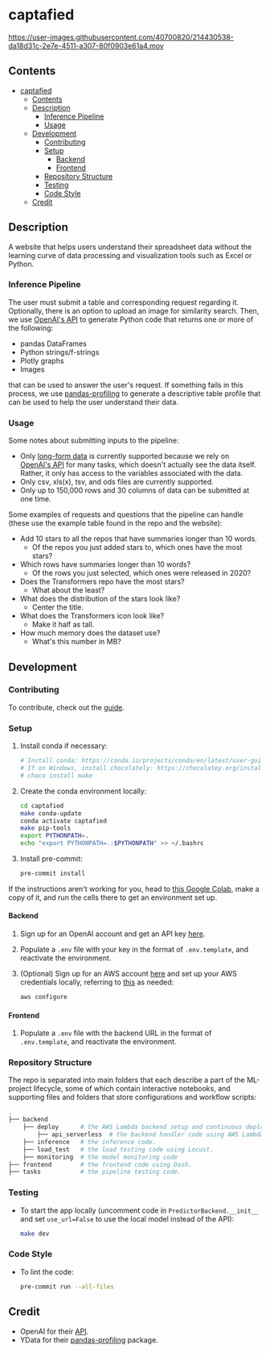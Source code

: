 # captafied

<https://user-images.githubusercontent.com/40700820/214430538-da18d31c-2e7e-4511-a307-80f0903e61a4.mov>

## Contents

- [captafied](#captafied)
  - [Contents](#contents)
  - [Description](#description)
    - [Inference Pipeline](#inference-pipeline)
    - [Usage](#usage)
  - [Development](#development)
    - [Contributing](#contributing)
    - [Setup](#setup)
      - [Backend](#backend)
      - [Frontend](#frontend)
    - [Repository Structure](#repository-structure)
    - [Testing](#testing)
    - [Code Style](#code-style)
  - [Credit](#credit)

## Description

A website that helps users understand their spreadsheet data without the learning curve of data processing and visualization tools such as Excel or Python.

### Inference Pipeline

The user must submit a table and corresponding request regarding it. Optionally, there is an option to upload an image for similarity search. Then, we use [OpenAI's API](#credit) to generate Python code that returns one or more of the following:

- pandas DataFrames
- Python strings/f-strings
- Plotly graphs
- Images

that can be used to answer the user's request. If something fails in this process, we use [pandas-profiling](#credit) to generate a descriptive table profile that can be used to help the user understand their data.

### Usage

Some notes about submitting inputs to the pipeline:

- Only [long-form data](https://seaborn.pydata.org/tutorial/data_structure.html#long-form-vs-wide-form-data) is currently supported because we rely on [OpenAI's API](#credit) for many tasks, which doesn't actually see the data itself. Rather, it only has access to the variables associated with the data.
- Only csv, xls(x), tsv, and ods files are currently supported.
- Only up to 150,000 rows and 30 columns of data can be submitted at one time.

Some examples of requests and questions that the pipeline can handle (these use the example table found in the repo and the website):

- Add 10 stars to all the repos that have summaries longer than 10 words.
  - Of the repos you just added stars to, which ones have the most stars?
- Which rows have summaries longer than 10 words?
  - Of the rows you just selected, which ones were released in 2020?
- Does the Transformers repo have the most stars?
  - What about the least?
- What does the distribution of the stars look like?
  - Center the title.
- What does the Transformers icon look like?
  - Make it half as tall.
- How much memory does the dataset use?
  - What's this number in MB?

## Development

### Contributing

To contribute, check out the [guide](./CONTRIBUTING.md).

### Setup

1. Install conda if necessary:

   ```bash
   # Install conda: https://conda.io/projects/conda/en/latest/user-guide/install/index.html#regular-installation
   # If on Windows, install chocolately: https://chocolatey.org/install. Then, run:
   # choco install make
   ```

2. Create the conda environment locally:

   ```bash
   cd captafied
   make conda-update
   conda activate captafied
   make pip-tools
   export PYTHONPATH=.
   echo "export PYTHONPATH=.:$PYTHONPATH" >> ~/.bashrc
   ```

3. Install pre-commit:

   ```bash
   pre-commit install
   ```

If the instructions aren't working for you, head to [this Google Colab](https://colab.research.google.com/drive/1Z34DLHJm1i1e1tnknICujfZC6IaToU3k?usp=sharing), make a copy of it, and run the cells there to get an environment set up.

#### Backend

1. Sign up for an OpenAI account and get an API key [here](https://beta.openai.com/account/api-keys).
2. Populate a `.env` file with your key in the format of `.env.template`, and reactivate the environment.
3. (Optional) Sign up for an AWS account [here](https://us-west-2.console.aws.amazon.com/ecr/create-repository?region=us-west-2) and set up your AWS credentials locally, referring to [this](https://docs.aws.amazon.com/cli/latest/userguide/cli-configure-quickstart.html#cli-configure-quickstart-config) as needed:

   ```bash
   aws configure
   ```

#### Frontend

1. Populate a `.env` file with the backend URL in the format of `.env.template`, and reactivate the environment.

### Repository Structure

The repo is separated into main folders that each describe a part of the ML-project lifecycle, some of which contain interactive notebooks, and supporting files and folders that store configurations and workflow scripts:

```bash
.
├── backend
    ├── deploy      # the AWS Lambda backend setup and continuous deployment code.
        ├── api_serverless  # the backend handler code using AWS Lambda.
    ├── inference   # the inference code.
    ├── load_test   # the load testing code using Locust.
    ├── monitoring  # the model monitoring code
├── frontend        # the frontend code using Dash.
├── tasks           # the pipeline testing code.
```

### Testing

- To start the app locally (uncomment code in `PredictorBackend.__init__` and set `use_url=False` to use the local model instead of the API):

  ```bash
  make dev
  ```

### Code Style

- To lint the code:

  ```bash
  pre-commit run --all-files
  ```

## Credit

- OpenAI for their [API](https://openai.com/api/).
- YData for their [pandas-profiling](https://github.com/ydataai/pandas-profiling) package.
